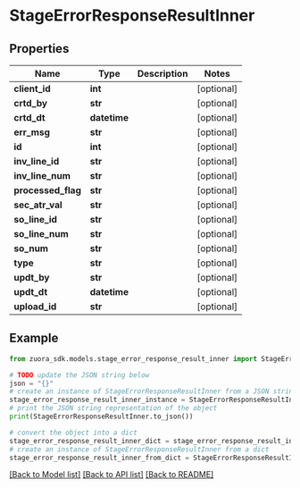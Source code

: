 # StageErrorResponseResultInner


## Properties

Name | Type | Description | Notes
------------ | ------------- | ------------- | -------------
**client_id** | **int** |  | [optional] 
**crtd_by** | **str** |  | [optional] 
**crtd_dt** | **datetime** |  | [optional] 
**err_msg** | **str** |  | [optional] 
**id** | **int** |  | [optional] 
**inv_line_id** | **str** |  | [optional] 
**inv_line_num** | **str** |  | [optional] 
**processed_flag** | **str** |  | [optional] 
**sec_atr_val** | **str** |  | [optional] 
**so_line_id** | **str** |  | [optional] 
**so_line_num** | **str** |  | [optional] 
**so_num** | **str** |  | [optional] 
**type** | **str** |  | [optional] 
**updt_by** | **str** |  | [optional] 
**updt_dt** | **datetime** |  | [optional] 
**upload_id** | **str** |  | [optional] 

## Example

```python
from zuora_sdk.models.stage_error_response_result_inner import StageErrorResponseResultInner

# TODO update the JSON string below
json = "{}"
# create an instance of StageErrorResponseResultInner from a JSON string
stage_error_response_result_inner_instance = StageErrorResponseResultInner.from_json(json)
# print the JSON string representation of the object
print(StageErrorResponseResultInner.to_json())

# convert the object into a dict
stage_error_response_result_inner_dict = stage_error_response_result_inner_instance.to_dict()
# create an instance of StageErrorResponseResultInner from a dict
stage_error_response_result_inner_from_dict = StageErrorResponseResultInner.from_dict(stage_error_response_result_inner_dict)
```
[[Back to Model list]](../README.md#documentation-for-models) [[Back to API list]](../README.md#documentation-for-api-endpoints) [[Back to README]](../README.md)


